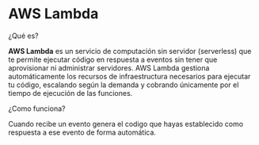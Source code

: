 # AWS Lambda

¿Qué es?

**AWS Lambda** es un servicio de computación sin servidor (serverless) que te permite ejecutar código en respuesta a eventos sin tener que aprovisionar ni administrar servidores. AWS Lambda gestiona automáticamente los recursos de infraestructura necesarios para ejecutar tu código, escalando según la demanda y cobrando únicamente por el tiempo de ejecución de las funciones.

¿Como funciona?

Cuando recibe un evento genera el codigo que hayas establecido como respuesta a ese evento de forma automática.